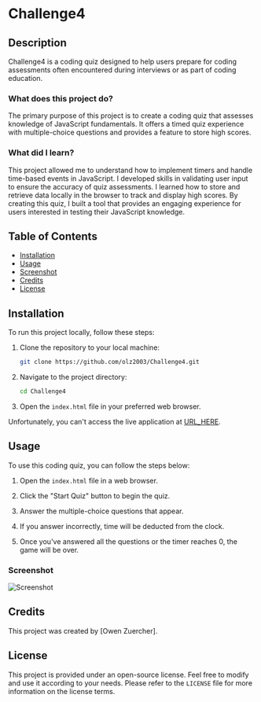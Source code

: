 # Challenge4

## Description

Challenge4 is a coding quiz designed to help users prepare for coding assessments often encountered during interviews or as part of coding education.

### What does this project do?
The primary purpose of this project is to create a coding quiz that assesses knowledge of JavaScript fundamentals. It offers a timed quiz experience with multiple-choice questions and provides a feature to store high scores.

### What did I learn?
This project allowed me to understand how to implement timers and handle time-based events in JavaScript. I developed skills in validating user input to ensure the accuracy of quiz assessments. I learned how to store and retrieve data locally in the browser to track and display high scores. By creating this quiz, I built a tool that provides an engaging experience for users interested in testing their JavaScript knowledge.

## Table of Contents

- [Installation](#installation)
- [Usage](#usage)
- [Screenshot](#screenshot)
- [Credits](#credits)
- [License](#license)

## Installation

To run this project locally, follow these steps:

1. Clone the repository to your local machine:

   ```bash
   git clone https://github.com/olz2003/Challenge4.git
   ```

2. Navigate to the project directory:

   ```bash
   cd Challenge4
   ```

3. Open the `index.html` file in your preferred web browser.

Unfortunately, you can't access the live application at [URL_HERE](#).

## Usage

To use this coding quiz, you can follow the steps below:

1. Open the `index.html` file in a web browser.

2. Click the "Start Quiz" button to begin the quiz.

3. Answer the multiple-choice questions that appear.

4. If you answer incorrectly, time will be deducted from the clock.

5. Once you've answered all the questions or the timer reaches 0, the game will be over.

### Screenshot
![Screenshot](screenshot.gif)

## Credits
This project was created by [Owen Zuercher].

## License
This project is provided under an open-source license. Feel free to modify and use it according to your needs. Please refer to the `LICENSE` file for more information on the license terms.

